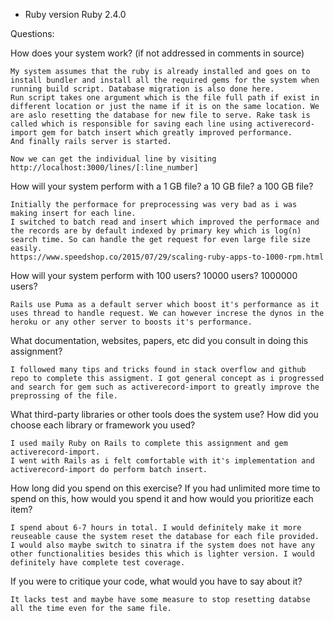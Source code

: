 * Ruby version
	Ruby 2.4.0


Questions:

How does your system work? (if not addressed in comments in source)

	My system assumes that the ruby is already installed and goes on to install bundler and install all the required gems for the system when running build script. Database migration is also done here.
	Run script takes one argument which is the file full path if exist in different location or just the name if it is on the same location. We are aslo resetting the database for new file to serve. Rake task is called which is responsible for saving each line using activerecord-import gem for batch insert which greatly improved performance.
	And finally rails server is started.

	Now we can get the individual line by visiting http://localhost:3000/lines/[:line_number]

How will your system perform with a 1 GB file? a 10 GB file? a 100 GB file?

	Initially the performace for preprocessing was very bad as i was making insert for each line.
	I switched to batch read and insert which improved the performace and the records are by default indexed by primary key which is log(n) search time. So can handle the get request for even large file size easily. 
	https://www.speedshop.co/2015/07/29/scaling-ruby-apps-to-1000-rpm.html

How will your system perform with 100 users? 10000 users? 1000000 users?

	Rails use Puma as a default server which boost it's performance as it uses thread to handle request. We can however increse the dynos in the heroku or any other server to boosts it's performance.


What documentation, websites, papers, etc did you consult in doing this assignment?

	I followed many tips and tricks found in stack overflow and github repo to complete this assigment. I got general concept as i progressed and search for gem such as activerecord-import to greatly improve the preprossing of the file.

What third-party libraries or other tools does the system use? How did you choose each library or framework you used?

	I used maily Ruby on Rails to complete this assignment and gem activerecord-import.
	I went with Rails as i felt comfortable with it's implementation and activerecord-import do perform batch insert.

How long did you spend on this exercise? If you had unlimited more time to spend on this, how would you spend it and how 
would you prioritize each item?

	I spend about 6-7 hours in total. I would definitely make it more reuseable cause the system reset the database for each file provided. I would also maybe switch to sinatra if the system does not have any other functionalities besides this which is lighter version. I would definitely have complete test coverage.

If you were to critique your code, what would you have to say about it?

	It lacks test and maybe have some measure to stop resetting databse all the time even for the same file.
